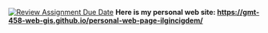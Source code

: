 [![Review Assignment Due Date](https://classroom.github.com/assets/deadline-readme-button-22041afd0340ce965d47ae6ef1cefeee28c7c493a6346c4f15d667ab976d596c.svg)](https://classroom.github.com/a/O2YWE8TK)
**Here is my personal web site: https://gmt-458-web-gis.github.io/personal-web-page-ilgincigdem/**
